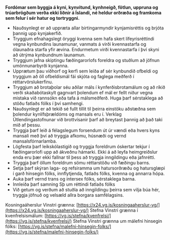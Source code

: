 **Fordómar sem byggja á kyni, kynvitund, kynhneigð, fötlun, uppruna og trúarbrögðum verða ekki liðnir á Íslandi, né heldur orðræða og framkoma sem felur í sér hatur og tortryggni.**
- Nauðsynlegt er að uppræta allar birtingarmyndir kynjamisréttis og brjóta þannig upp kynjakerfið.
- Tryggjum efnahagslegt öryggi kvenna sem hafa skert lífeyrisréttindi vegna kynbundins launamunar, vanmats á virði kvennastarfa og ólaunaðra starfa yfir ævina. Endurmetum virði kvennastarfa í því skyni að útrýma kynbundnum launamun.
- Tryggjum jafna skiptingu fæðingarorlofs foreldra og stuðlum að jöfnun umönnunarbyrði kynjanna.
- Upprætum þau viðhorf og kerfi sem leiða af sér kynbundið ofbeldi og tryggjum að öll ofbeldismál fái skjóta og faglega meðferð í réttarvörslukerfinu.
- Tryggjum að brotaþolar séu aðilar máls í kynferðisbrotamálum og að ríkið verði skaðabótaskylt gagnvart þolendum ef mál er fellt niður vegna mistaka við rannsókn eða tafa á málsmeðferð. Huga þarf sérstaklega að stöðu fatlaðs fólks í því samhengi.  
- Nauðsynlegt er að tekið sé fullt tillit til þeirra einstöku aðstæðna sem þolendur kynlífsþrældóms og mansals eru í. Verklag Útlendingastofnunar við brottvísanir þarf að breytast þannig að það taki mið af þessu. 
- Tryggja þarf leið á félagslegum forsendum út úr vændi eða hvers kyns mansali með því að tryggja afkomu, húsnæði og vernd mansalsfórnarlamba. 
- Lögfesta þarf leikskólastigið og tryggja foreldrum óskertar tekjur í fæðingarorlofi upp að ákveðnu hámarki. Ekki á að leyfa heimgreiðslur enda eru þær ekki fallnar til þess að tryggja inngildingu eða jafnrétti.
-  Tryggja þarf öllum foreldrum sömu réttarstöðu við fæðingu barns.
- Setja þarf skýran laga- og refsiramma um hatursorðræðu og hatursglæpi í garð hinsegin fólks, innflytjenda, fatlaðs fólks, kvenna og annarra hópa.  
- Auka þarf vernd trans og intersex fólks, sérstaklega barna.
- Innleiða þarf samning Sþ um réttindi fatlaðs fólks 
- Við getum og verðum að stuðla að inngildingu þeirra sem vilja búa hér, tryggja jöfnuð og velsæld allra borgara samfélagsins.

Kosningaáherslur Vinstri grænna: [https://x24.vg.is/kosningaaherslur-vg/](https://x24.vg.is/kosningaaherslur-vg/) 
Stefna Vinstri grænna í kvenfrelsismálum: [https://vg.is/stefna/kvenfrelsi/](https://vg.is/stefna/kvenfrelsi/)
Stefna Vinstri grænna um málefni hinsegin fólks: [https://vg.is/stefna/malefni-hinsegin-folks/](https://vg.is/stefna/malefni-hinsegin-folks/)
